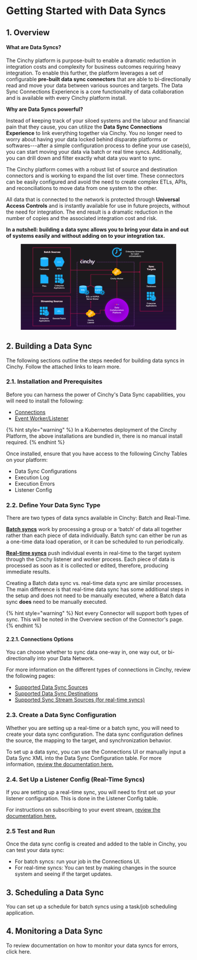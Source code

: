 # Getting Started with Data Syncs

## 1. Overview

#### What are Data Syncs?&#x20;

The Cinchy platform is purpose-built to enable a dramatic reduction in integration costs and complexity for business outcomes requiring heavy integration. To enable this further, the platform leverages a set of configurable **pre-built data sync connectors** that are able to bi-directionally read and move your data between various sources and targets. The Data Sync Connections Experience is a core functionality of data collaboration and is available with every Cinchy platform install.

**Why are Data Syncs powerful?**

Instead of keeping track of your siloed systems and the labour and financial pain that they cause, you can utilize the **Data Sync Connections Experience** to link everything together via Cinchy. You no longer need to worry about having your data locked behind disparate platforms or softwares---after a simple configuration process to define your use case(s), you can start moving your data via batch or real time syncs. Additionally, you can drill down and filter exactly what data you want to sync.

The Cinchy platform comes with a robust list of source and destination connectors and is working to expand the list over time. These connectors can be easily configured and avoid the need to create complex ETLs, APIs, and reconciliations to move data from one system to the other.

All data that is connected to the network is protected through **Universal Access Controls** and is instantly available for use in future projects, without the need for integration. The end result is a dramatic reduction in the number of copies and the associated integration cost and risk.

**In a nutshell: building a data sync allows you to bring your data in and out of systems easily and without adding on to your integration tax.**

<figure><img src="../.gitbook/assets/image (349).png" alt=""><figcaption></figcaption></figure>

## 2. Building a Data Sync

The following sections outline the steps needed for building data syncs in Cinchy. Follow the attached links to learn more.

### 2.1. Installation and Prerequisites

Before you can harness the power of Cinchy's Data Sync capabilities, you will need to install the following:

* [Connections](broken-reference)
* [Event Worker/Listener](broken-reference)

{% hint style="warning" %}
In a Kubernetes deployment of the Cinchy Platform, the above installations are bundled in, there is no manual install required.
{% endhint %}

Once installed, ensure that you have access to the following Cinchy Tables on your platform:

* Data Sync Configurations
* Execution Log
* Execution Errors
* Listener Config

### 2.2. Define Your Data Sync Type

There are two types of data syncs available in Cinchy: Batch and Real-Time.

[**Batch syncs**](building-data-syncs/types-of-data-syncs.md#1.-batch-syncs) work by processing a group or a ‘batch’ of data all together rather than each piece of data individually. Batch sync can either be run as a one-time data load operation, or it can be scheduled to run periodically.

[**Real-time syncs**](building-data-syncs/types-of-data-syncs.md#2.-real-time-data-sync) push individual events in real-time to the target system through the Cinchy listener and worker process. Each piece of data is processed as soon as it is collected or edited, therefore, producing immediate results.

Creating a Batch data sync vs. real-time data sync are similar processes. The main difference is that real-time data sync has some additional steps in the setup and does not need to be manually executed, where a Batch data sync **does** need to be manually executed.

{% hint style="warning" %}
Not every Connector will support both types of sync. This will be noted in the Overview section of the Connector's page.
{% endhint %}

#### 2.2.1. Connections Options

You can choose whether to sync data one-way in, one way out, or bi-directionally into your Data Network.

For more information on the different types of connections in Cinchy, review the following pages:

* [Supported Data Sync Sources](supported-data-sync-sources/)
* [Supported Data Sync Destinations](supported-data-sync-destinations/)
* [Supported Sync Stream Sources (for real-time syncs)](supported-real-time-sync-stream-sources/)

### 2.3. Create a Data Sync Configuration

Whether you are setting up a real-time or a batch sync, you will need to create your data sync configuration. The data sync configuration defines the source, the mapping to the target, and synchronization behavior.

To set up a data sync, you can use the Connections UI or manually input a Data Sync XML into the Data Sync Configuration table. For more information, [review the documentation here.](broken-reference)

### 2.4. Set Up a Listener Config (Real-Time Syncs)

If you are setting up a real-time sync, you will need to first set up your listener configuration. This is done in the Listener Config table.

For instructions on subscribing to your event stream, [review the documentation here.](supported-real-time-sync-stream-sources/)

### 2.5 Test and Run

Once the data sync config is created and added to the table in Cinchy, you can test your data sync:

* For batch syncs: run your job in the Connections UI.
* For real-time syncs: You can test by making changes in the source system and seeing if the target updates.

## 3. Scheduling a Data Sync

You can set up a schedule for batch syncs using a task/job scheduling application.

## 4. Monitoring a Data Sync

To review documentation on how to monitor your data syncs for errors, click here.
